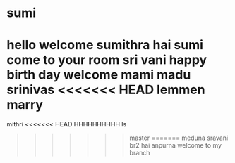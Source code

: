 # sumi
hello welcome sumithra
hai sumi come to your room
sri vani
happy birth day
welcome mami
madu
srinivas
<<<<<<< HEAD
lemmen
marry
=======
mithri
<<<<<<< HEAD
HHHHHHHHHH
ls

>>>>>>> master
=======
meduna
sravani
>>>>>>> br2
hai anpurna welcome to my branch
